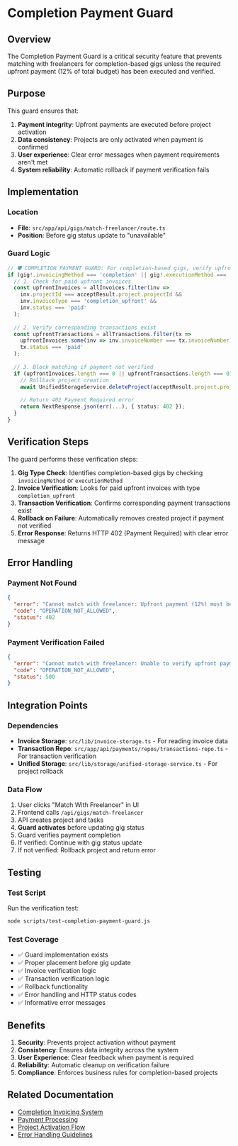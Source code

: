 # Completion Payment Guard

## Overview

The Completion Payment Guard is a critical security feature that prevents matching with freelancers for completion-based gigs unless the required upfront payment (12% of total budget) has been executed and verified.

## Purpose

This guard ensures that:
1. **Payment integrity**: Upfront payments are executed before project activation
2. **Data consistency**: Projects are only activated when payment is confirmed
3. **User experience**: Clear error messages when payment requirements aren't met
4. **System reliability**: Automatic rollback if payment verification fails

## Implementation

### Location
- **File**: `src/app/api/gigs/match-freelancer/route.ts`
- **Position**: Before gig status update to "unavailable"

### Guard Logic

```typescript
// 🛡️ COMPLETION PAYMENT GUARD: For completion-based gigs, verify upfront payment
if (gig!.invoicingMethod === 'completion' || gig!.executionMethod === 'completion') {
  // 1. Check for paid upfront invoices
  const upfrontInvoices = allInvoices.filter(inv => 
    inv.projectId === acceptResult.project.projectId && 
    inv.invoiceType === 'completion_upfront' && 
    inv.status === 'paid'
  );
  
  // 2. Verify corresponding transactions exist
  const upfrontTransactions = allTransactions.filter(tx => 
    upfrontInvoices.some(inv => inv.invoiceNumber === tx.invoiceNumber) &&
    tx.status === 'paid'
  );
  
  // 3. Block matching if payment not verified
  if (upfrontInvoices.length === 0 || upfrontTransactions.length === 0) {
    // Rollback project creation
    await UnifiedStorageService.deleteProject(acceptResult.project.projectId);
    
    // Return 402 Payment Required error
    return NextResponse.json(err(...), { status: 402 });
  }
}
```

## Verification Steps

The guard performs these verification steps:

1. **Gig Type Check**: Identifies completion-based gigs by checking `invoicingMethod` or `executionMethod`
2. **Invoice Verification**: Looks for paid upfront invoices with type `completion_upfront`
3. **Transaction Verification**: Confirms corresponding payment transactions exist
4. **Rollback on Failure**: Automatically removes created project if payment not verified
5. **Error Response**: Returns HTTP 402 (Payment Required) with clear error message

## Error Handling

### Payment Not Found
```json
{
  "error": "Cannot match with freelancer: Upfront payment (12%) must be executed before project activation for completion-based gigs. Please ensure payment is processed first.",
  "code": "OPERATION_NOT_ALLOWED",
  "status": 402
}
```

### Payment Verification Failed
```json
{
  "error": "Cannot match with freelancer: Unable to verify upfront payment status. Please try again or contact support.",
  "code": "OPERATION_NOT_ALLOWED", 
  "status": 500
}
```

## Integration Points

### Dependencies
- **Invoice Storage**: `src/lib/invoice-storage.ts` - For reading invoice data
- **Transaction Repo**: `src/app/api/payments/repos/transactions-repo.ts` - For transaction verification
- **Unified Storage**: `src/lib/storage/unified-storage-service.ts` - For project rollback

### Data Flow
1. User clicks "Match With Freelancer" in UI
2. Frontend calls `/api/gigs/match-freelancer`
3. API creates project and tasks
4. **Guard activates** before updating gig status
5. Guard verifies payment completion
6. If verified: Continue with gig status update
7. If not verified: Rollback project and return error

## Testing

### Test Script
Run the verification test:
```bash
node scripts/test-completion-payment-guard.js
```

### Test Coverage
- ✅ Guard implementation exists
- ✅ Proper placement before gig update
- ✅ Invoice verification logic
- ✅ Transaction verification logic
- ✅ Rollback functionality
- ✅ Error handling and HTTP status codes
- ✅ Informative error messages

## Benefits

1. **Security**: Prevents project activation without payment
2. **Consistency**: Ensures data integrity across the system
3. **User Experience**: Clear feedback when payment is required
4. **Reliability**: Automatic cleanup on verification failure
5. **Compliance**: Enforces business rules for completion-based projects

## Related Documentation

- [Completion Invoicing System](./completion-invoicing-system.md)
- [Payment Processing](./payment-processing.md)
- [Project Activation Flow](./project-activation-flow.md)
- [Error Handling Guidelines](./error-handling.md)
